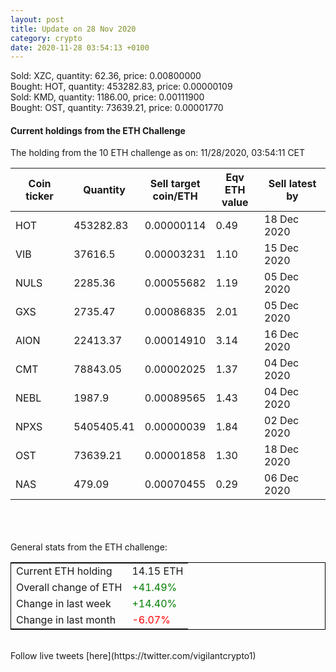 ```yaml
---
layout: post
title: Update on 28 Nov 2020
category: crypto
date: 2020-11-28 03:54:13 +0100
---
```

<!-- Global site tag (gtag.js) - Google Analytics -->
<script async src="https://www.googletagmanager.com/gtag/js?id=UA-103831149-5"></script>
<script>
  window.dataLayer = window.dataLayer || [];
  function gtag(){dataLayer.push(arguments);}
  gtag('js', new Date());

  gtag('config', 'UA-103831149-5');
</script>
Sold: XZC, quantity:        62.36, price:   0.00800000<br>Bought: HOT, quantity:    453282.83, price:   0.00000109<br>Sold: KMD, quantity:      1186.00, price:   0.00111900<br>Bought: OST, quantity:     73639.21, price:   0.00001770<br>

#### Current holdings from the ETH Challenge

The holding from the 10 ETH challenge as on: 11/28/2020, 03:54:11 CET

|Coin ticker|Quantity|Sell target<br>coin/ETH|Eqv ETH<br>value|Sell latest by|
|-----------|--------|-----------|-----------|--------------|
HOT|453282.83|  0.00000114|0.49|18 Dec 2020|
VIB|37616.5|  0.00003231|1.10|15 Dec 2020|
NULS|2285.36|  0.00055682|1.19|05 Dec 2020|
GXS|2735.47|  0.00086835|2.01|05 Dec 2020|
AION|22413.37|  0.00014910|3.14|16 Dec 2020|
CMT|78843.05|  0.00002025|1.37|04 Dec 2020|
NEBL|1987.9|  0.00089565|1.43|04 Dec 2020|
NPXS|5405405.41|  0.00000039|1.84|02 Dec 2020|
OST|73639.21|  0.00001858|1.30|18 Dec 2020|
NAS|479.09|  0.00070455|0.29|06 Dec 2020|

<br>
<br>
<br>
General stats from the ETH challenge:

<table style="border:1px solid black;margin-left:auto;margin-right:auto;">
	<tbody>
	<tr>
		<td>Current ETH holding</td>
		<td>     14.15 ETH</td>
	</tr>
	<tr>
		<td>Overall change of ETH</td>
		<td><font color="green">+41.49%</font></td>
	</tr>
	<tr>
		<td>Change in last week</td>
		<td><font color="green">+14.40%</font></td>
	</tr>
	<tr>
		<td>Change in last month</td>
		<td><font color="red">-6.07%</font></td>
	</tr>
	</tbody>
</table>

<br>
Follow live tweets [here](https://twitter.com/vigilantcrypto1)
<br>
<br>